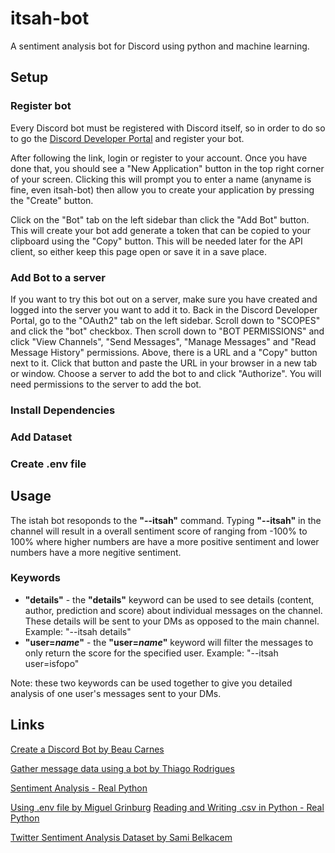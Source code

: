 # itsah-bot

A sentiment analysis bot for Discord using python and machine learning.

## Setup

### Register bot
Every Discord bot must be registered with Discord itself, so in order to do so to go the [Discord Developer Portal](https://discord.com/login?redirect_to=%2Fdevelopers%2Fapplications) and register your bot. 

After following the link, login or register to your account. Once you have done that, you should see a "New Application" button in the top right corner of your screen. Clicking this will prompt you to enter a name (anyname is fine, even itsah-bot) then allow you to create your application by pressing the "Create" button.

Click on the "Bot" tab on the left sidebar than click the "Add Bot" button. This will create your bot add generate a token that can be copied to your clipboard using the "Copy" button. This will be needed later for the API client, so either keep this page open or save it in a save place. 

### Add Bot to a server

If you want to try this bot out on a server, make sure you have created and logged into the server you want to add it to. Back in the Discord Developer Portal, go to the "OAuth2" tab on the left sidebar. Scroll down to "SCOPES" and click the "bot" checkbox. Then scroll down to "BOT PERMISSIONS" and click "View Channels", "Send Messages", "Manage Messages" and "Read Message History" permissions. Above, there is a URL and a "Copy" button next to it. Click that button and paste the URL in your browser in a new tab or window. Choose a server to add the bot to and click "Authorize". You will need permissions to the server to add the bot.

### Install Dependencies

### Add Dataset

### Create .env file

## Usage
The istah bot resoponds to the **"--itsah"** command. Typing **"--itsah"** in the channel will result in a overall sentiment score of ranging from -100% to 100% where higher numbers are have a more positive sentiment and lower numbers have a more negitive sentiment. 

### Keywords
- **"details"** - the **"details"** keyword can be used to see details (content, author, prediction and score) about individual messages on the channel. These details will be sent to your DMs as opposed to the main channel. Example: "--itsah details"
- **"user=*name*"** - the **"user=*name*"** keyword will filter the messages to only return the score for the specified user. Example: "--itsah user=isfopo"
  
Note: these two keywords can be used together to give you detailed analysis of one user's messages sent to your DMs.

## Links

[Create a Discord Bot by Beau Carnes](https://www.freecodecamp.org/news/create-a-discord-bot-with-python/)

[Gather message data using a bot by Thiago Rodrigues](https://levelup.gitconnected.com/how-to-gather-message-data-using-a-discord-bot-from-scratch-with-python-2fe239da3bcd)

[Sentiment Analysis - Real Python](https://realpython.com/sentiment-analysis-python/)

[Using .env file by Miguel Grinburg](https://www.twilio.com/blog/environment-variables-python)
[Reading and Writing .csv in Python - Real Python](https://realpython.com/python-csv/)

[Twitter Sentiment Analysis Dataset by Sami Belkacem](https://www.kaggle.com/sambelkacem/twitter-sentiment-analysis-data)
